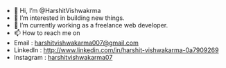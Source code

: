 - 👋 Hi, I’m @HarshitVishwakrma
- 👀 I’m interested in building new things.
- 🌱 I’m currently working as a freelance web developer.
- 📫 How to reach me on
- Email : harshitvishwakarma007@gmail.com
- LinkedIn : http://www.linkedin.com/in/harshit-vishwakarma-0a7909269
- Instagram : [harshitvishwakarma07](https://instagram.com/harshitvishwakarma07?igshid=MzNlNGNkZWQ4Mg==)

<!---
HarshitVishwakrma/HarshitVishwakrma is a ✨ special ✨ repository because its `README.md` (this file) appears on your GitHub profile.
You can click the Preview link to take a look at your changes.
--->
